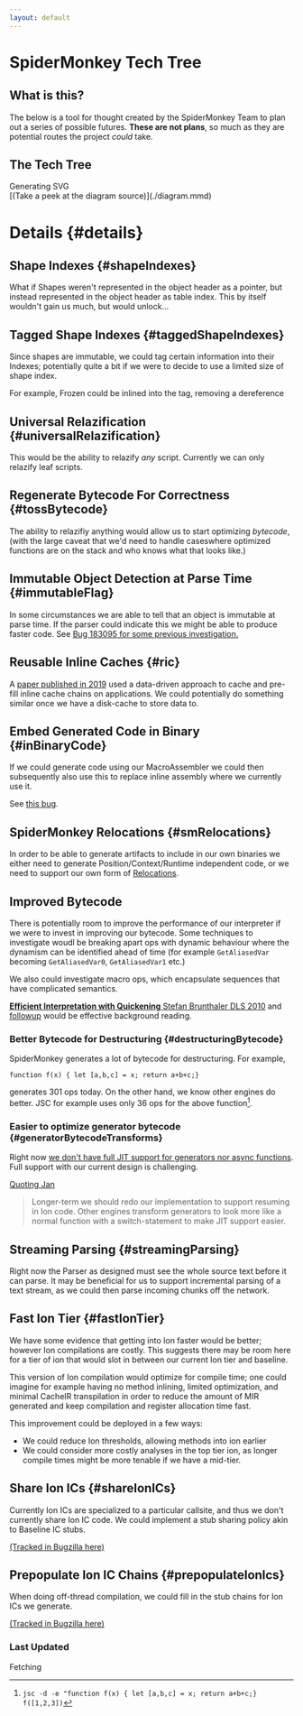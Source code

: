 ```yaml
---
layout: default
---
```


<link rel="stylesheet" href="./tech_tree_style.css"/>

# SpiderMonkey Tech Tree

## What is this?

The below is a tool for thought created by the SpiderMonkey Team to plan out a
series of possible futures. **These are not plans**, so much as they are
potential routes the project _could_ take.

## The Tech Tree

<div id="tree" class="tree">Generating SVG</div>
[(Take a peek at the diagram source)](./diagram.mmd)

# Details {#details}

## Shape Indexes {#shapeIndexes}

What if Shapes weren't represented in the object header as a pointer, but
instead represented in the object header as table index. This by itself wouldn't
gain us much, but would unlock...

## Tagged Shape Indexes {#taggedShapeIndexes}

Since shapes are immutable, we could tag certain information into their Indexes;
potentially quite a bit if we were to decide to use a limited size of shape
index.

For example, Frozen could be inlined into the tag, removing a dereference

## Universal Relazification {#universalRelazification}

This would be the ability to relazify _any_ script. Currently we can only
relazify leaf scripts.

## Regenerate Bytecode For Correctness {#tossBytecode}

The ability to relazifiy anything would allow us to start optimizing _bytecode_,
(with the large caveat that we'd need to handle caseswhere optimized functions
are on the stack and who knows what that looks like.)

## Immutable Object Detection at Parse Time {#immutableFlag}

In some circumstances we are able to tell that an object is immutable at parse
time. If the parser could indicate this we might be able to produce faster code.
See
[Bug 183095 for some previous investigation.](https://bugzilla.mozilla.org/show_bug.cgi?id=1830195)

## Reusable Inline Caches {#ric}

A [paper published in 2019](https://dl.acm.org/doi/10.1145/3314221.3314587) used
a data-driven approach to cache and pre-fill inline cache chains on
applications. We could potentially do something similar once we have a
disk-cache to store data to.

## Embed Generated Code in Binary {#inBinaryCode}

If we could generate code using our MacroAssembler we could then subsequently
also use this to replace inline assembly where we currently use it.

See [this bug](https://bugzilla.mozilla.org/show_bug.cgi?id=1751204).

## SpiderMonkey Relocations {#smRelocations}

In order to be able to generate artifacts to include in our own binaries we
either need to generate Position/Context/Runtime independent code, or we need to
support our own form of
[Relocations](<https://en.wikipedia.org/wiki/Relocation_(computing)>).

## Improved Bytecode

There is potentially room to improve the performance of our interpreter if we
were to invest in improving our bytecode. Some techniques to investigate woudl
be breaking apart ops with dynamic behaviour where the dynamism can be
identified ahead of time (for example `GetAliasedVar` becoming `GetAliasedVar0`,
`GetAliasedVar1` etc.)

We also could investigate macro ops, which encapsulate sequences that have
complicated semantics.

[__Efficient Interpretation with Quickening__ Stefan Brunthaler DLS 2010](https://dl.acm.org/doi/10.1145/1899661.1869633)
  and [followup](https://arxiv.org/pdf/2109.02958.pdf) would be effective background reading.

### Better Bytecode for Destructuring {#destructuringBytecode}

SpiderMonkey generates a lot of bytecode for destructuring. For example,

```JS
function f(x) { let [a,b,c] = x; return a+b+c;}  
```

generates 301 ops today. On the other hand, we know other engines do better. JSC for example uses only 36 ops for the above function[^jsc-invocation].

[^jsc-invocation]: `jsc -d -e "function f(x) { let [a,b,c] = x; return a+b+c;}  f([1,2,3])`

### Easier to optimize generator bytecode {#generatorBytecodeTransforms}

Right now [we don't have full JIT support for generators nor async functions][1681338]. Full support with our current design is challenging.

[Quoting Jan](https://bugzilla.mozilla.org/show_bug.cgi?id=1839078)

> Longer-term we should redo our implementation to support resuming in Ion code. Other engines transform generators to look more like a normal function with a switch-statement to make JIT support easier.

[1681338]:https://bugzilla.mozilla.org/show_bug.cgi?id=1681338


## Streaming Parsing {#streamingParsing}

Right now the Parser as designed must see the whole source text before it can
parse. It may be beneficial for us to support incremental parsing of a text
stream, as we could then parse incoming chunks off the network.

## Fast Ion Tier {#fastIonTier}

We have some evidence that getting into Ion faster would be better; however Ion
compilations are costly. This suggests there may be room here for a tier of ion that
would slot in between our current Ion tier and baseline.

This version of Ion compilation would optimize for compile time; one could imagine
for example having no method inlining, limited optimization, and minimal CacheIR
transpilation in order to reduce the amount of MIR generated and keep compilation and
register allocation time fast.

This improvement could be deployed in a few ways:

* We could reduce Ion thresholds, allowing methods into ion earlier
* We could consider more costly analyses in the top tier ion, as longer compile times
  might be more tenable if we have a mid-tier.

## Share Ion ICs {#shareIonICs}

Currently Ion ICs are specialized to a particular callsite, and thus we don't
currently share Ion IC code. We could implement a stub sharing policy
akin to Baseline IC stubs.

[(Tracked in Bugzilla here)](https://bugzilla.mozilla.org/show_bug.cgi?id=1817277)

## Prepopulate Ion IC Chains {#prepopulateIonIcs}

When doing off-thread compilation, we could fill in the stub chains for Ion ICs we
generate.

[(Tracked in Bugzilla here)](https://bugzilla.mozilla.org/show_bug.cgi?id=1817277)

<script type="module">
import draw_diagram from "./diagram.mjs"
draw_diagram("./diagram.mmd","#tree");
</script>

### Last Updated
<div id="lastUpdated">Fetching</div>
<script>
  // Technique stolen from https://cogitorium.info/2021/02/jekyll-github-revision
  fetch("https://api.github.com/repos/{{ site.github.repository_nwo }}/commits?path={{ page.path }}&page=1&per_page=2")
  .then(response => response.json())
  .then(json => {
    if (json.length > 1) {
      const d = new Date(json[0].commit.author.date);
      document.getElementById("lastUpdated").innerText = d.toLocaleDateString() + " (" + d.toLocaleTimeString() + ")"
    }});
</script>
